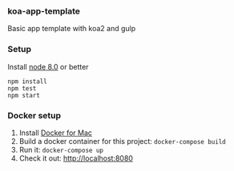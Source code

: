 ### koa-app-template

Basic app template with koa2 and gulp

### Setup

Install [node 8.0](https://nodejs.org/en/download/current/') or better

```
npm install
npm test
npm start
```

### Docker setup

1. Install [Docker for Mac](https://docs.docker.com/engine/installation/mac/)
2. Build a docker container for this project: `docker-compose build`
3. Run it: `docker-compose up`
4. Check it out: [http://localhost:8080](http://localhost:10010)

